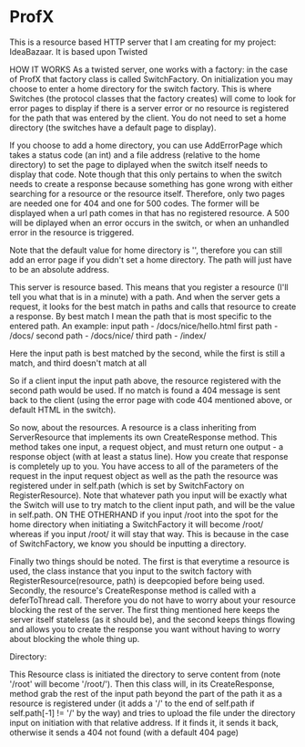 # ProfX
This is a resource based HTTP server that I am creating for my project: IdeaBazaar. It is based upon Twisted 

HOW IT WORKS
As a twisted server, one works with a factory: in the case of ProfX that factory class is called SwitchFactory.
On initialization you may choose to enter a home directory for the switch factory. This is where Switches (the
protocol classes that the factory creates) will come to look for error pages to display if there is a server 
error or no resource is registered for the path that was entered by the client. You do not need to set a home
directory (the switches have a default page to display). 

If you choose to add a home directory, you can use AddErrorPage which takes a status code (an int) and a file
address (relative to the home directory) to set the page to diplayed when the switch itself needs to display that 
code. Note though that this only pertains to when the switch needs to create a response because something has gone
wrong with either searching for a resource or the resource itself. Therefore, only two pages are needed one for 404
and one for 500 codes. The former will be displayed when a url path comes in that has no registered resource. A 500
will be diplayed when an error occurs in the switch, or when an unhandled error in the resource is triggered.

Note that the default value for home directory is '', therefore you can still add an error page if you didn't set 
a home directory. The path will just have to be an absolute address. 

This server is resource based. This means that you register a resource (I'll tell you what that is in a minute) with 
a path. And when the server gets a request, it looks for the best match in paths and calls that resource to create a 
response. By best match I mean the path that is most specific to the entered path. An example:
  input path - /docs/nice/hello.html
  first path - /docs/
  second path - /docs/nice/
  third path - /index/
  
  Here the input path is best matched by the second, while the first is still a match, and third doesn't match at all
  
So if a client input the input path above, the resource registered with the second path would be used. If no match is 
found a 404 message is sent back to the client (using the error page with code 404 mentioned above, or default HTML in 
the switch).

So now, about the resources. A resource is a class inheriting from ServerResource that implements its own CreateResponse 
method. This method takes one input, a request object, and must return one output - a response object (with at least a status
line). How you create that response is completely up to you. You have access to all of the parameters of the request in the 
input request object as well as the path the resource was registered under in self.path (which is set by SwitchFactory on 
RegisterResource). Note that whatever path you input will be exactly what the Switch will use to try match to the client input 
path, and will be the value in self.path. ON THE OTHERHAND if you input /root into the spot for the home directory when 
initiating a SwitchFactory it will become /root/ whereas if you input /root/ it will stay that way. This is because in the 
case of SwitchFactory, we know you should be inputting a directory.

Finally two things should be noted. The first is that everytime a resource is used, the class instance that you input to 
the switch factory with RegisterResource(resource, path) is deepcopied before being used. Secondly, the resource's CreateResponse
method is called with a deferToThread call. Therefore you do not have to worry about your resource blocking the rest of the 
server. The first thing mentioned here keeps the server itself stateless (as it should be), and the second keeps things flowing
and allows you to create the response you want without having to worry about blocking the whole thing up.

Directory:

This Resource class is initiated the directory to serve content from (note '/root' will become '/root/').
Then this class will, in its CreateResponse, method grab the rest of the input path beyond the part of the path it as 
a resource is registered under (it adds a '/' to the end of self.path if self.path[-1] != '/' by the way) and tries to
upload the file under the directory input on initiation with that relative address. If it finds it, it sends it 
back, otherwise it sends a 404 not found (with a default 404 page)
